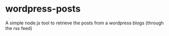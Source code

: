 wordpress-posts
===============

A simple node.js tool to retrieve the posts from a wordpress blogs (through the rss feed)
